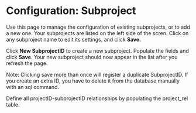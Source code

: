 # Configuration: Subproject

Use this page to manage the configuration of existing subprojects, or to add a new one. Your subprojects are listed on the left side of the scren. Click on any subproject name to edit its settings, and click **Save.**

Click **New SubprojectID** to create a new subproject. Populate the fields and click **Save**. Your new subproject should now appear in the list after you refresh the page.

Note: Clicking save more than once will register a duplicate SubprojectID.  If you create an extra ID, you have to delete it from the database manually with an sql command.

Define all projectID-subprojectID relationships by populating the project_rel table.

